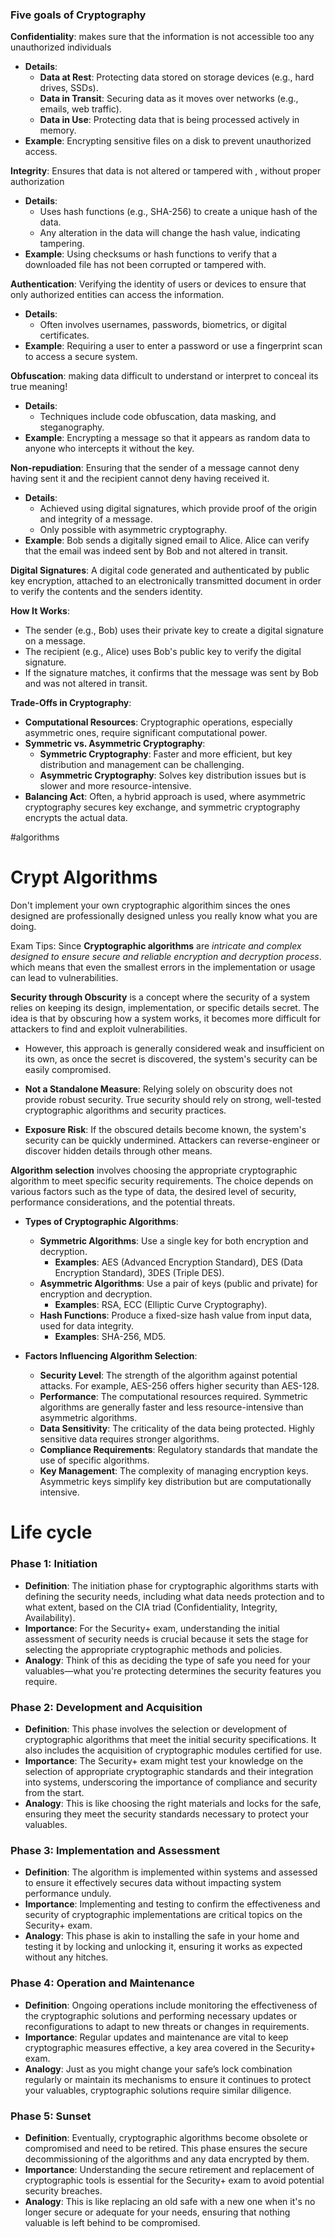 
### Five goals of Cryptography

**Confidentiality**: makes sure that the information is not accessible too any unauthorized individuals 

- **Details**:
    - **Data at Rest**: Protecting data stored on storage devices (e.g., hard drives, SSDs).
    - **Data in Transit**: Securing data as it moves over networks (e.g., emails, web traffic).
    - **Data in Use**: Protecting data that is being processed actively in memory.
- **Example**: Encrypting sensitive files on a disk to prevent unauthorized access.

**Integrity**: Ensures that data is not altered or tampered with , without proper authorization 

- **Details**:
    - Uses hash functions (e.g., SHA-256) to create a unique hash of the data.
    - Any alteration in the data will change the hash value, indicating tampering.
- **Example**: Using checksums or hash functions to verify that a downloaded file has not been corrupted or tampered with.

**Authentication**: Verifying the identity of users or devices to ensure  that only authorized entities can access the information. 

- **Details**:
    - Often involves usernames, passwords, biometrics, or digital certificates.
- **Example**: Requiring a user to enter a password or use a fingerprint scan to access a secure system.

**Obfuscation**: making data difficult to understand or interpret to conceal its true meaning!

- **Details**:
    - Techniques include code obfuscation, data masking, and steganography.
- **Example**: Encrypting a message so that it appears as random data to anyone who intercepts it without the key.

**Non-repudiation**: Ensuring that the sender of a message cannot deny having sent it and the recipient  cannot deny having received it. 

- **Details**:
    - Achieved using digital signatures, which provide proof of the origin and integrity of a message.
    - Only possible with asymmetric cryptography.
- **Example**: Bob sends a digitally signed email to Alice. Alice can verify that the email was indeed sent by Bob and not altered in transit.

**Digital Signatures**: A digital  code generated and authenticated by public key encryption, attached to an electronically transmitted document in order to verify the  contents and the senders identity. 

**How It Works**:

- The sender (e.g., Bob) uses their private key to create a digital signature on a message.
- The recipient (e.g., Alice) uses Bob's public key to verify the digital signature.
- If the signature matches, it confirms that the message was sent by Bob and was not altered in transit.

**Trade-Offs in Cryptography**:

- **Computational Resources**: Cryptographic operations, especially asymmetric ones, require significant computational power.
- **Symmetric vs. Asymmetric Cryptography**:
    - **Symmetric Cryptography**: Faster and more efficient, but key distribution and management can be challenging.
    - **Asymmetric Cryptography**: Solves key distribution issues but is slower and more resource-intensive.
- **Balancing Act**: Often, a hybrid approach is used, where asymmetric cryptography secures key exchange, and symmetric cryptography encrypts the actual data.

#algorithms  
# Crypt Algorithms


Don't implement your own cryptographic algorithim sinces the ones designed are professionally designed unless you really know what you are doing. 

Exam Tips: Since **Cryptographic algorithms** are *intricate and complex designed to ensure secure and reliable encryption and decryption process*. which means that even the smallest errors in the implementation or usage can lead to vulnerabilities.  

**Security through Obscurity** is a concept where the security of a system relies on keeping its design, implementation, or specific details secret. The idea is that by obscuring how a system works, it becomes more difficult for attackers to find and exploit vulnerabilities.

- However, this approach is generally considered weak and insufficient on its own, as once the secret is discovered, the system's security can be easily compromised.

- **Not a Standalone Measure**: Relying solely on obscurity does not provide robust security. True security should rely on strong, well-tested cryptographic algorithms and security practices.
- **Exposure Risk**: If the obscured details become known, the system's security can be quickly undermined. Attackers can reverse-engineer or discover hidden details through other means.

**Algorithm selection** involves choosing the appropriate cryptographic algorithm to meet specific security requirements. The choice depends on various factors such as the type of data, the desired level of security, performance considerations, and the potential threats.

- **Types of Cryptographic Algorithms**:
    
    - **Symmetric Algorithms**: Use a single key for both encryption and decryption.
        - **Examples**: AES (Advanced Encryption Standard), DES (Data Encryption Standard), 3DES (Triple DES).
    - **Asymmetric Algorithms**: Use a pair of keys (public and private) for encryption and decryption.
        - **Examples**: RSA, ECC (Elliptic Curve Cryptography).
    - **Hash Functions**: Produce a fixed-size hash value from input data, used for data integrity.
        - **Examples**: SHA-256, MD5.

- **Factors Influencing Algorithm Selection**:
    
    - **Security Level**: The strength of the algorithm against potential attacks. For example, AES-256 offers higher security than AES-128.
    - **Performance**: The computational resources required. Symmetric algorithms are generally faster and less resource-intensive than asymmetric algorithms.
    - **Data Sensitivity**: The criticality of the data being protected. Highly sensitive data requires stronger algorithms.
    - **Compliance Requirements**: Regulatory standards that mandate the use of specific algorithms.
    - **Key Management**: The complexity of managing encryption keys. Asymmetric keys simplify key distribution but are computationally intensive.
# Life cycle
### Phase 1: Initiation

- **Definition**: The initiation phase for cryptographic algorithms starts with defining the security needs, including what data needs protection and to what extent, based on the CIA triad (Confidentiality, Integrity, Availability).
- **Importance**: For the Security+ exam, understanding the initial assessment of security needs is crucial because it sets the stage for selecting the appropriate cryptographic methods and policies.
- **Analogy**: Think of this as deciding the type of safe you need for your valuables—what you're protecting determines the security features you require.

### Phase 2: Development and Acquisition

- **Definition**: This phase involves the selection or development of cryptographic algorithms that meet the initial security specifications. It also includes the acquisition of cryptographic modules certified for use.
- **Importance**: The Security+ exam might test your knowledge on the selection of appropriate cryptographic standards and their integration into systems, underscoring the importance of compliance and security from the start.
- **Analogy**: This is like choosing the right materials and locks for the safe, ensuring they meet the security standards necessary to protect your valuables.

### Phase 3: Implementation and Assessment

- **Definition**: The algorithm is implemented within systems and assessed to ensure it effectively secures data without impacting system performance unduly.
- **Importance**: Implementing and testing to confirm the effectiveness and security of cryptographic implementations are critical topics on the Security+ exam.
- **Analogy**: This phase is akin to installing the safe in your home and testing it by locking and unlocking it, ensuring it works as expected without any hitches.

### Phase 4: Operation and Maintenance

- **Definition**: Ongoing operations include monitoring the effectiveness of the cryptographic solutions and performing necessary updates or reconfigurations to adapt to new threats or changes in requirements.
- **Importance**: Regular updates and maintenance are vital to keep cryptographic measures effective, a key area covered in the Security+ exam.
- **Analogy**: Just as you might change your safe’s lock combination regularly or maintain its mechanisms to ensure it continues to protect your valuables, cryptographic solutions require similar diligence.

### Phase 5: Sunset

- **Definition**: Eventually, cryptographic algorithms become obsolete or compromised and need to be retired. This phase ensures the secure decommissioning of the algorithms and any data encrypted by them.
- **Importance**: Understanding the secure retirement and replacement of cryptographic tools is essential for the Security+ exam to avoid potential security breaches.
- **Analogy**: This is like replacing an old safe with a new one when it's no longer secure or adequate for your needs, ensuring that nothing valuable is left behind to be compromised.
